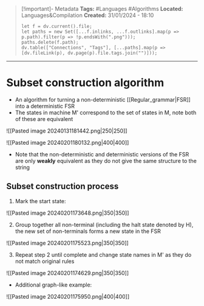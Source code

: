 > [!important]- Metadata
> **Tags:** #Languages #Algorithms 
> **Located:** Languages&Compilation
> **Created:** 31/01/2024 - 18:10
> ```dataviewjs
> let f = dv.current().file;
> let paths = new Set([...f.inlinks, ...f.outlinks].map(p => p.path).filter(p => !p.endsWith(".png")));
> paths.delete(f.path);
> dv.table(["Connections", "Tags"], [...paths].map(p => [dv.fileLink(p), dv.page(p).file.tags.join("")]));
> ```

___
# Subset construction algorithm
- An algorithm for turning a non-deterministic [[Regular_grammar|FSR]] into a deterministic FSR
- The states in machine M' correspond to the set of states in M, note both of these are equivalent


![[Pasted image 20240131181442.png|250|250]]

![[Pasted image 20240201180132.png|400|400]]

- Note that the non-deterministic and deterministic versions of the FSR are only **weakly** equivalent as they do not give the same structure to the string 



## Subset construction process
1. Mark the start state:

![[Pasted image 20240201173648.png|350|350]]


2. Group together all non-terminal (including the halt state denoted by H), the new set of non-terminals forms a new state in the FSR 

![[Pasted image 20240201175523.png|350|350]]

3. Repeat step 2 until complete and change state names in M' as they do not match original rules


![[Pasted image 20240201174629.png|350|350]]

- Additional graph-like example:

![[Pasted image 20240201175950.png|400|400]]
